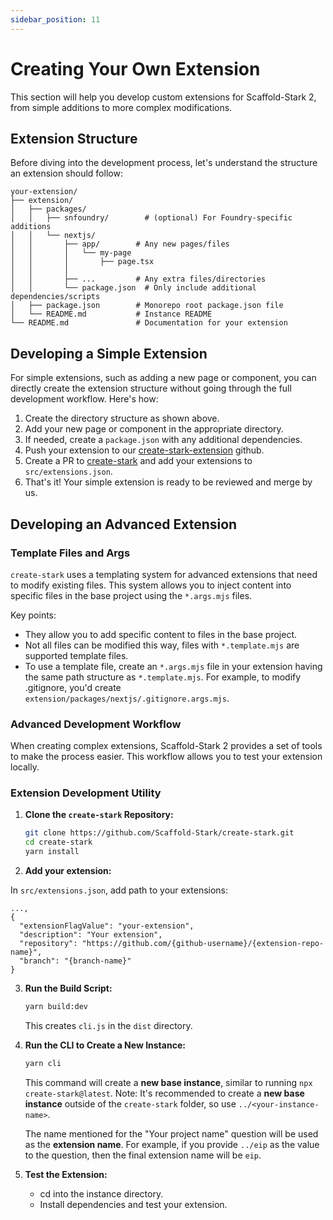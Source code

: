 ```yaml
---
sidebar_position: 11
---
```


# Creating Your Own Extension

This section will help you develop custom extensions for Scaffold-Stark 2, from simple additions to more complex modifications.

## Extension Structure

Before diving into the development process, let's understand the structure an extension should follow:

```
your-extension/
├── extension/
│   ├── packages/
│   │   ├── snfoundry/        # (optional) For Foundry-specific additions
│   │   └── nextjs/
│   │       ├── app/        # Any new pages/files
│   │       │   └── my-page
│   │       │       ├── page.tsx
│   │       │
│   │       ├── ...         # Any extra files/directories
│   │       └── package.json  # Only include additional dependencies/scripts
│   ├── package.json        # Monorepo root package.json file
│   └── README.md           # Instance README
└── README.md               # Documentation for your extension
```

## Developing a Simple Extension

For simple extensions, such as adding a new page or component, you can directly create the extension structure without going through the full development workflow. Here's how:

1. Create the directory structure as shown above.
2. Add your new page or component in the appropriate directory.
3. If needed, create a `package.json` with any additional dependencies.
4. Push your extension to our [create-stark-extension](https://github.com/Scaffold-Stark/create-starknet-extensions) github.
5. Create a PR to [create-stark](https://github.com/Scaffold-Stark/create-stark) and add your extensions to `src/extensions.json`.
6. That's it! Your simple extension is ready to be reviewed and merge by us.

## Developing an Advanced Extension

### Template Files and Args

`create-stark` uses a templating system for advanced extensions that need to modify existing files. This system allows you to inject content into specific files in the base project using the `*.args.mjs` files.

Key points:

- They allow you to add specific content to files in the base project.
- Not all files can be modified this way, files with `*.template.mjs` are supported template files.
- To use a template file, create an `*.args.mjs` file in your extension having the same path structure as `*.template.mjs`. For example, to modify .gitignore, you'd create `extension/packages/nextjs/.gitignore.args.mjs`.

### Advanced Development Workflow

When creating complex extensions, Scaffold-Stark 2 provides a set of tools to make the process easier. This workflow allows you to test your extension locally.

### Extension Development Utility

1. **Clone the `create-stark` Repository:**

   ```bash
   git clone https://github.com/Scaffold-Stark/create-stark.git
   cd create-stark
   yarn install
   ```

2. **Add your extension:**

In `src/extensions.json`, add path to your extensions:

```
...,
{
  "extensionFlagValue": "your-extension",
  "description": "Your extension",
  "repository": "https://github.com/{github-username}/{extension-repo-name}",
  "branch": "{branch-name}"
}
```

3. **Run the Build Script:**

   ```bash
   yarn build:dev
   ```

   This creates `cli.js` in the `dist` directory.

4. **Run the CLI to Create a New Instance:**

   ```bash
   yarn cli
   ```

   This command will create a **new base instance**, similar to running `npx create-stark@latest`.
   Note: It's recommended to create a **new base instance** outside of the `create-stark` folder, so use `../<your-instance-name>`.

   The name mentioned for the "Your project name" question will be used as the **extension name**. For example, if you provide `../eip` as the value to the question, then the final extension name will be `eip`.

5. **Test the Extension:**

   - cd into the instance directory.
   - Install dependencies and test your extension.
